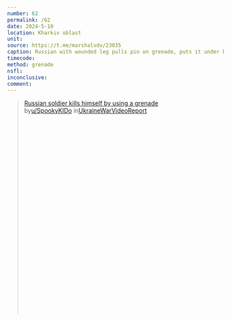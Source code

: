```yaml
---
number: 62
permalink: /62
date: 2024-5-10
location: Kharkiv oblast
unit:
source: https://t.me/marshalvdv/23035
caption: Russian with wounded leg pulls pin on grenade, puts it under his armour and hugs it until it explodes
timecode: 
method: grenade
nsfl: 
inconclusive: 
comment: 
---
```

<blockquote class="reddit-embed-bq" style="height:500px" data-embed-height="740"><a href="https://www.reddit.com/r/UkraineWarVideoReport/comments/1coumuh/russian_soldier_kills_himself_by_using_a_grenade/">Russian soldier kills himself by using a grenade </a><br> by<a href="https://www.reddit.com/user/SpookyKIDo/">u/SpookyKIDo</a> in<a href="https://www.reddit.com/r/UkraineWarVideoReport/">UkraineWarVideoReport</a></blockquote><script async="" src="https://embed.reddit.com/widgets.js" charset="UTF-8"></script>
